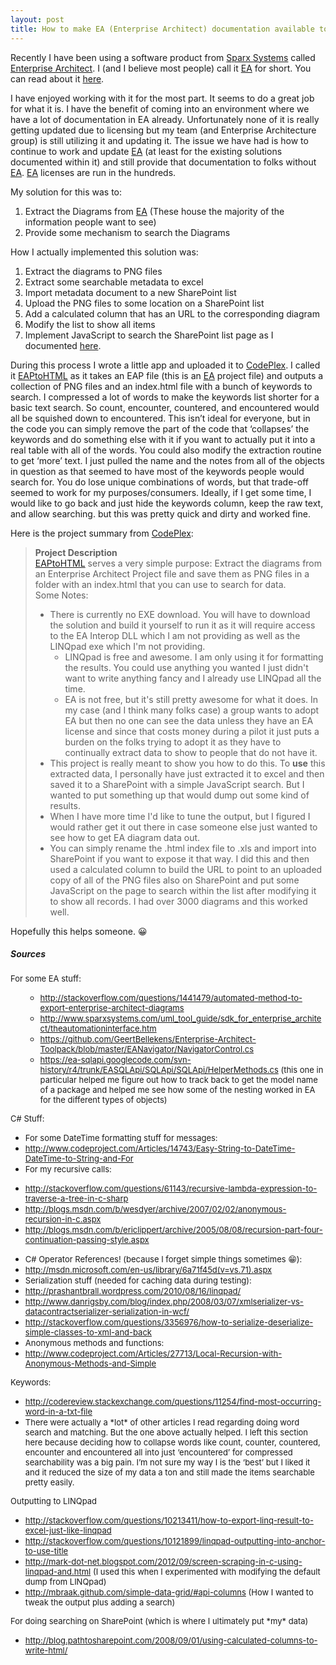 ```yaml
---
layout: post
title: How to make EA (Enterprise Architect) documentation available to those without EA using EAPtoHTML
---
```


<p>Recently I have been using a software product from <a href="http://www.sparxsystems.com" target="_blank">Sparx Systems</a> called <a href="http://www.sparxsystems.com/products/ea/" target="_blank">Enterprise Architect</a>. I (and I believe most people) call it <a href="http://www.sparxsystems.com/products/ea/" target="_blank">EA</a> for short. You can read about it <a href="http://www.sparxsystems.com/products/ea/" target="_blank">here</a>.</p>  <p>I have enjoyed working with it for the most part. It seems to do a great job for what it is. I have the benefit of coming into an environment where we have a lot of documentation in EA already. Unfortunately none of it is really getting updated due to licensing but my team (and Enterprise Architecture group) is still utilizing it and updating it. The issue we have had is how to continue to work and update <a href="http://www.sparxsystems.com/products/ea/" target="_blank">EA</a> (at least for the existing solutions documented within it) and still provide that documentation to folks without <a href="http://www.sparxsystems.com/products/ea/" target="_blank">EA</a>. <a href="http://www.sparxsystems.com/products/ea/" target="_blank">EA</a> licenses are run in the hundreds.</p>  <p>My solution for this was to:</p>  <ol>   <li>Extract the Diagrams from <a href="http://www.sparxsystems.com/products/ea/" target="_blank">EA</a> (These house the majority of the information people want to see) </li>    <li>Provide some mechanism to search the Diagrams </li> </ol>  <p>How I actually implemented this solution was:</p>  <ol>   <li>Extract the diagrams to PNG files </li>    <li>Extract some searchable metadata to excel </li>    <li>Import metadata document to a new SharePoint list </li>    <li>Upload the PNG files to some location on a SharePoint list </li>    <li>Add a calculated column that has an URL to the corresponding diagram </li>    <li>Modify the list to show all items </li>    <li>Implement JavaScript to search the SharePoint list page as I documented <a href="http://www.drowningintechnicaldebt.com/RoyAshbrook/archive/2013/01/15/how-to-search-in-a-sharepoint-2007-list.aspx" target="_blank">here</a>. </li> </ol>  <p>During this process I wrote a little app and uploaded it to <a href="http://www.codeplex.com/" target="_blank">CodePlex</a>. I called it <a href="http://eaptohtml.codeplex.com/" target="_blank">EAPtoHTML</a> as it takes an EAP file (this is an <a href="http://www.sparxsystems.com/products/ea/" target="_blank">EA</a> project file) and outputs a collection of PNG files and an index.html file with a bunch of keywords to search. I compressed a lot of words to make the keywords list shorter for a basic text search. So count, encounter, countered, and encountered would all be squished down to encountered. This isn’t ideal for everyone, but in the code you can simply remove the part of the code that ‘collapses’ the keywords and do something else with it if you want to actually put it into a real table with all of the words. You could also modify the extraction routine to get ‘more’ text. I just pulled the name and the notes from all of the objects in question as that seemed to have most of the keywords people would search for. You do lose unique combinations of words, but that trade-off seemed to work for my purposes/consumers. Ideally, if I get some time, I would like to go back and just hide the keywords column, keep the raw text, and allow searching. but this was pretty quick and dirty and worked fine.</p>  <p>Here is the project summary from <a href="http://www.codeplex.com/" target="_blank">CodePlex</a>:</p>  <blockquote>   <p><b>Project Description</b>       <br /><a href="http://eaptohtml.codeplex.com/" target="_blank">EAPtoHTML</a> serves a very simple purpose: Extract the diagrams from an Enterprise Architect Project file and save them as PNG files in a folder with an index.html that you can use to search for data.       <br />Some Notes:</p>    <ul>     <li>There is currently no EXE download. You will have to download the solution and build it yourself to run it as it will require access to the EA Interop DLL which I am not providing as well as the LINQpad exe which I'm not providing.        <ul>         <li>LINQpad is free and awesome. I am only using it for formatting the results. You could use anything you wanted I just didn't want to write anything fancy and I already use LINQpad all the time. </li>          <li>EA is not free, but it's still pretty awesome for what it does. In my case (and I think many folks case) a group wants to adopt EA but then no one can see the data unless they have an EA license and since that costs money during a pilot it just puts a burden on the folks trying to adopt it as they have to continually extract data to show to people that do not have it. </li>       </ul>     </li>      <li>This project is really meant to show you how to do this. To <b>use</b> this extracted data, I personally have just extracted it to excel and then saved it to a SharePoint with a simple JavaScript search. But I wanted to put something up that would dump out some kind of results. </li>      <li>When I have more time I'd like to tune the output, but I figured I would rather get it out there in case someone else just wanted to see how to get EA diagram data out. </li>      <li>You can simply rename the .html index file to .xls and import into SharePoint if you want to expose it that way. I did this and then used a calculated column to build the URL to point to an uploaded copy of all of the PNG files also on SharePoint and put some JavaScript on the page to search within the list after modifying it to show all records. I had over 3000 diagrams and this worked well. </li>   </ul> </blockquote>  <p>Hopefully this helps someone. 😀</p>  <h5>Sources</h5>  <p><font size="2">For some EA stuff:</font></p>  <ul>   <ul>     <li><a title="http://stackoverflow.com/questions/1441479/automated-method-to-export-enterprise-architect-diagrams" href="http://stackoverflow.com/questions/1441479/automated-method-to-export-enterprise-architect-diagrams"><font size="2">http://stackoverflow.com/questions/1441479/automated-method-to-export-enterprise-architect-diagrams</font></a><font size="2"> </font></li>      <li><a title="http://www.sparxsystems.com/uml_tool_guide/sdk_for_enterprise_architect/theautomationinterface.htm" href="http://www.sparxsystems.com/uml_tool_guide/sdk_for_enterprise_architect/theautomationinterface.htm"><font size="2">http://www.sparxsystems.com/uml_tool_guide/sdk_for_enterprise_architect/theautomationinterface.htm</font></a><font size="2"> </font></li>      <li><a title="https://github.com/GeertBellekens/Enterprise-Architect-Toolpack/blob/master/EANavigator/NavigatorControl.cs" href="https://github.com/GeertBellekens/Enterprise-Architect-Toolpack/blob/master/EANavigator/NavigatorControl.cs"><font size="2">https://github.com/GeertBellekens/Enterprise-Architect-Toolpack/blob/master/EANavigator/NavigatorControl.cs</font></a><font size="2"> </font></li>      <li><a title="https://ea-sqlapi.googlecode.com/svn-history/r4/trunk/EASQLApi/SQLApi/SQLApi/HelperMethods.cs" href="https://ea-sqlapi.googlecode.com/svn-history/r4/trunk/EASQLApi/SQLApi/SQLApi/HelperMethods.cs"><font size="2">https://ea-sqlapi.googlecode.com/svn-history/r4/trunk/EASQLApi/SQLApi/SQLApi/HelperMethods.cs</font></a><font size="2"> (this one in particular helped me figure out how to track back to get the model name of a package and helped me see how some of the nesting worked in EA for the different types of objects) </font></li>   </ul> </ul>  <p><font size="2">C# Stuff:</font></p>  <ul>   <li><font size="2">For some DateTime formatting stuff for messages: </font></li>    <li><a title="http://www.codeproject.com/Articles/14743/Easy-String-to-DateTime-DateTime-to-String-and-For" href="http://www.codeproject.com/Articles/14743/Easy-String-to-DateTime-DateTime-to-String-and-For"><font size="2">http://www.codeproject.com/Articles/14743/Easy-String-to-DateTime-DateTime-to-String-and-For</font></a><font size="2"> </font></li>    <li><font size="2">For my recursive calls: </font></li> </ul>  <ul>   <li><a title="http://stackoverflow.com/questions/61143/recursive-lambda-expression-to-traverse-a-tree-in-c-sharp" href="http://stackoverflow.com/questions/61143/recursive-lambda-expression-to-traverse-a-tree-in-c-sharp"><font size="2">http://stackoverflow.com/questions/61143/recursive-lambda-expression-to-traverse-a-tree-in-c-sharp</font></a><font size="2"> </font></li>    <li><a title="http://blogs.msdn.com/b/wesdyer/archive/2007/02/02/anonymous-recursion-in-c.aspx" href="http://blogs.msdn.com/b/wesdyer/archive/2007/02/02/anonymous-recursion-in-c.aspx"><font size="2">http://blogs.msdn.com/b/wesdyer/archive/2007/02/02/anonymous-recursion-in-c.aspx</font></a><font size="2"> </font></li>    <li><a title="http://blogs.msdn.com/b/ericlippert/archive/2005/08/08/recursion-part-four-continuation-passing-style.aspx" href="http://blogs.msdn.com/b/ericlippert/archive/2005/08/08/recursion-part-four-continuation-passing-style.aspx"><font size="2">http://blogs.msdn.com/b/ericlippert/archive/2005/08/08/recursion-part-four-continuation-passing-style.aspx</font></a><font size="2"> </font></li> </ul>  <ul>   <li><font size="2">C# Operator References! (because I forget simple things sometimes 😁): </font></li>    <li><a title="http://msdn.microsoft.com/en-us/library/6a71f45d(v=vs.71).aspx" href="http://msdn.microsoft.com/en-us/library/6a71f45d(v=vs.71).aspx"><font size="2">http://msdn.microsoft.com/en-us/library/6a71f45d(v=vs.71).aspx</font></a><font size="2"> </font></li>    <li><font size="2">Serialization stuff (needed for caching data during testing): </font></li>    <li><a title="http://prashantbrall.wordpress.com/2010/08/16/linqpad/" href="http://prashantbrall.wordpress.com/2010/08/16/linqpad/"><font size="2">http://prashantbrall.wordpress.com/2010/08/16/linqpad/</font></a><font size="2"> </font></li>    <li><a title="http://www.danrigsby.com/blog/index.php/2008/03/07/xmlserializer-vs-datacontractserializer-serialization-in-wcf/" href="http://www.danrigsby.com/blog/index.php/2008/03/07/xmlserializer-vs-datacontractserializer-serialization-in-wcf/"><font size="2">http://www.danrigsby.com/blog/index.php/2008/03/07/xmlserializer-vs-datacontractserializer-serialization-in-wcf/</font></a><font size="2"> </font></li>    <li><a title="http://stackoverflow.com/questions/3356976/how-to-serialize-deserialize-simple-classes-to-xml-and-back" href="http://stackoverflow.com/questions/3356976/how-to-serialize-deserialize-simple-classes-to-xml-and-back"><font size="2">http://stackoverflow.com/questions/3356976/how-to-serialize-deserialize-simple-classes-to-xml-and-back</font></a><font size="2"> </font></li>    <li><font size="2">Anonymous methods and functions: </font></li>    <li><a title="http://www.codeproject.com/Articles/27713/Local-Recursion-with-Anonymous-Methods-and-Simple" href="http://www.codeproject.com/Articles/27713/Local-Recursion-with-Anonymous-Methods-and-Simple"><font size="2">http://www.codeproject.com/Articles/27713/Local-Recursion-with-Anonymous-Methods-and-Simple</font></a><font size="2"> </font></li> </ul>  <p><font size="2">Keywords:</font></p>  <ul>   <li><a title="http://codereview.stackexchange.com/questions/11254/find-most-occurring-word-in-a-txt-file" href="http://codereview.stackexchange.com/questions/11254/find-most-occurring-word-in-a-txt-file"><font size="2">http://codereview.stackexchange.com/questions/11254/find-most-occurring-word-in-a-txt-file</font></a><font size="2"> </font></li>    <li><font size="2">There were actually a *lot* of other articles I read regarding doing word search and matching. But the one above actually helped. I left this section here because deciding how to collapse words like count, counter, countered, encounter and encountered all into just ‘encountered’ for compressed searchability was a big pain. I’m not sure my way I is the ‘best’ but I liked it and it reduced the size of my data a ton and still made the items searchable pretty easily. </font></li> </ul>  <p><font size="2">Outputting to LINQpad</font></p>  <ul>   <li><a title="http://stackoverflow.com/questions/10213411/how-to-export-linq-result-to-excel-just-like-linqpad" href="http://stackoverflow.com/questions/10213411/how-to-export-linq-result-to-excel-just-like-linqpad"><font size="2">http://stackoverflow.com/questions/10213411/how-to-export-linq-result-to-excel-just-like-linqpad</font></a><font size="2"> </font></li>    <li><a title="http://stackoverflow.com/questions/10121899/linqpad-outputting-into-anchor-to-use-title" href="http://stackoverflow.com/questions/10121899/linqpad-outputting-into-anchor-to-use-title"><font size="2">http://stackoverflow.com/questions/10121899/linqpad-outputting-into-anchor-to-use-title</font></a><font size="2"> </font></li>    <li><a title="http://mark-dot-net.blogspot.com/2012/09/screen-scraping-in-c-using-linqpad-and.html" href="http://mark-dot-net.blogspot.com/2012/09/screen-scraping-in-c-using-linqpad-and.html"><font size="2">http://mark-dot-net.blogspot.com/2012/09/screen-scraping-in-c-using-linqpad-and.html</font></a><font size="2"> (I used this when I experimented with modifying the default dump from LINQpad) </font></li>    <li><a title="http://mbraak.github.com/simple-data-grid/#api-columns" href="http://mbraak.github.com/simple-data-grid/#api-columns"><font size="2">http://mbraak.github.com/simple-data-grid/#api-columns</font></a><font size="2"> (How I wanted to tweak the output plus adding a search) </font></li> </ul>  <p><font size="2">For doing searching on SharePoint (which is where I ultimately put *my* data)</font></p>  <ul>   <li><a title="http://blog.pathtosharepoint.com/2008/09/01/using-calculated-columns-to-write-html/" href="http://blog.pathtosharepoint.com/2008/09/01/using-calculated-columns-to-write-html/"><font size="2">http://blog.pathtosharepoint.com/2008/09/01/using-calculated-columns-to-write-html/</font></a> </li> </ul>  <p><font size="2" /></p>  <p><font size="2"> </font></p>

